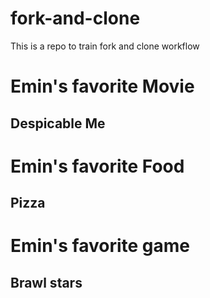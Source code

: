 # fork-and-clone
This is a repo to train fork and clone workflow

# Emin's favorite Movie
##  Despicable Me

# Emin's favorite Food
## Pizza

# Emin's favorite game
## Brawl stars
